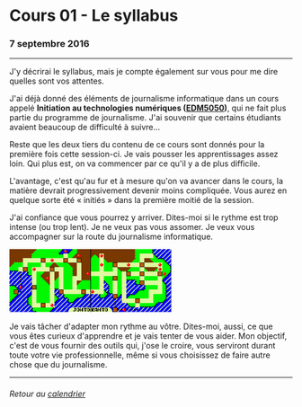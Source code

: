 # Cours 01 - Le syllabus

### 7 septembre 2016

---

J'y décrirai le syllabus, mais je compte également sur vous pour me dire quelles sont vos attentes.

J'ai déjà donné des éléments de journalisme informatique dans un cours appelé **Initiation au technologies numériques \([EDM5050](https://edm5050.wordpress.com/)\)**, qui ne fait plus partie du programme de journalisme. J'ai souvenir que certains étudiants avaient beaucoup de difficulté à suivre...

Reste que les deux tiers du contenu de ce cours sont donnés pour la première fois cette session-ci. Je vais pousser les apprentissages assez loin. Qui plus est, on va commencer par ce qu'il y a de plus difficile.

L'avantage, c'est qu'au fur et à mesure qu'on va avancer dans le cours, la matière devrait progressivement devenir moins compliquée. Vous aurez en quelque sorte été «&nbsp;initiés&nbsp;» dans la première moitié de la session.

J'ai confiance que vous pourrez y arriver. Dites-moi si le rythme est trop intense \(ou trop lent\). Je ne veux pas vous assomer. Je veux vous accompagner sur la route du journalisme informatique.

[![](/assets/pokecarte.png)](http://jhroy.ca/Pokemon_Rouge_Bleu_Celadon_City.mp3)

Je vais tâcher d'adapter mon rythme au vôtre. Dites-moi, aussi, ce que vous êtes curieux d'apprendre et je vais tenter de vous aider. Mon objectif, c'est de vous fournir des outils qui, j'ose le croire, vous serviront durant toute votre vie professionnelle, même si vous choisissez de faire autre chose que du journalisme.

---

###### Retour au [calendrier](/calendrier.md)
